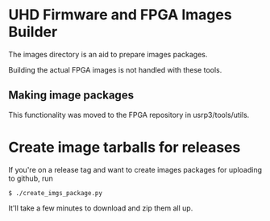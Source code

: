 UHD Firmware and FPGA Images Builder
===============================================================

The images directory is an aid to prepare images packages.

Building the actual FPGA images is not handled with these tools.

## Making image packages

This functionality was moved to the FPGA repository in usrp3/tools/utils.

# Create image tarballs for releases

If you're on a release tag and want to create images packages for uploading to
github, run

    $ ./create_imgs_package.py

It'll take a few minutes to download and zip them all up.
